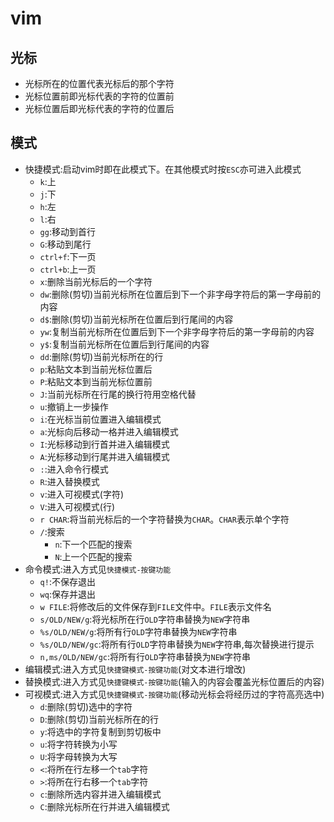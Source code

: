 # vim

## 光标
* 光标所在的位置代表光标后的那个字符
* 光标位置前即光标代表的字符的位置前
* 光标位置后即光标代表的字符的位置后

## 模式
* 快捷模式:启动vim时即在此模式下。在其他模式时按`ESC`亦可进入此模式
    * `k`:上
    * `j`:下
    * `h`:左
    * `l`:右
    * `gg`:移动到首行
    * `G`:移动到尾行
    * `ctrl+f`:下一页
    * `ctrl+b`:上一页
    * `x`:删除当前光标后的一个字符 
    * `dw`:删除(剪切)当前光标所在位置后到下一个非字母字符后的第一字母前的内容
    * `d$`:删除(剪切)当前光标所在位置后到行尾间的内容
    * `yw`:复制当前光标所在位置后到下一个非字母字符后的第一字母前的内容
    * `y$`:复制当前光标所在位置后到行尾间的内容
    * `dd`:删除(剪切)当前光标所在的行
    * `p`:粘贴文本到当前光标位置后
    * `P`:粘贴文本到当前光标位置前
    * `J`:当前光标所在行尾的换行符用空格代替
    * `u`:撤销上一步操作
    * `i`:在光标当前位置进入编辑模式
    * `a`:光标向后移动一格并进入编辑模式
    * `I`:光标移动到行首并进入编辑模式
    * `A`:光标移动到行尾并进入编辑模式
    * `:`:进入命令行模式  
    * `R`:进入替换模式 
    * `v`:进入可视模式(字符) 
    * `V`:进入可视模式(行) 
    * `r CHAR`:将当前光标后的一个字符替换为`CHAR`。`CHAR`表示单个字符 
    * `/`:搜索 
        * `n`:下一个匹配的搜索 
        * `N`:上一个匹配的搜索 
* 命令模式:进入方式见`快捷模式-按键功能`
    * `q!`:不保存退出
    * `wq`:保存并退出
    * `w FILE`:将修改后的文件保存到`FILE`文件中。`FILE`表示文件名
    * `s/OLD/NEW/g`:将光标所在行`OLD`字符串替换为`NEW`字符串
    * `%s/OLD/NEW/g`:将所有行`OLD`字符串替换为`NEW`字符串
    * `%s/OLD/NEW/gc`:将所有行`OLD`字符串替换为`NEW`字符串,每次替换进行提示
    * `n,ms/OLD/NEW/gc`:将所有行`OLD`字符串替换为`NEW`字符串
* 编辑模式:进入方式见`快捷键模式-按键功能`(对文本进行增改) 
* 替换模式:进入方式见`快捷键模式-按键功能`(输入的内容会覆盖光标位置后的内容) 
* 可视模式:进入方式见`快捷键模式-按键功能`(移动光标会将经历过的字符高亮选中) 
    * `d`:删除(剪切)选中的字符
    * `D`:删除(剪切)当前光标所在的行
    * `y`:将选中的字符复制到剪切板中
    * `u`:将字符转换为小写
    * `U`:将字母转换为大写
    * `<`:将所在行左移一个`tab`字符 
    * `>`:将所在行右移一个`tab`字符  
    * `c`:删除所选内容并进入编辑模式
    * `C`:删除光标所在行并进入编辑模式 